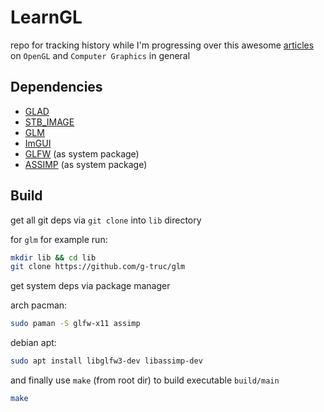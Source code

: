 # LearnGL

repo for tracking history while I'm progressing over this awesome [articles](https://learnopengl.com) on `OpenGL` and `Computer Graphics` in general

## Dependencies

* [GLAD](https://github.com/Dav1dde/glad)
* [STB_IMAGE](https://github.com/nothings/stb/blob/master/stb_image.h)
* [GLM](https://github.com/g-truc/glm)
* [ImGUI](https://github.com/ocornut/imgui/)
* [GLFW](https://github.com/glfw/glfw) (as system package)
* [ASSIMP](https://github.com/assimp/assimp) (as system package)

## Build

get all git deps via `git clone` into `lib` directory

for `glm` for example run:

```sh
mkdir lib && cd lib
git clone https://github.com/g-truc/glm
```

get system deps via package manager

arch pacman:

```sh
sudo paman -S glfw-x11 assimp
```

debian apt:

```sh
sudo apt install libglfw3-dev libassimp-dev
```

and finally use `make` (from root dir) to build executable `build/main`

```sh
make
```
